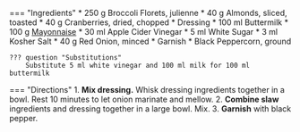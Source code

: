 === "Ingredients"
    * 250 g Broccoli Florets, julienne
    * 40 g Almonds, sliced, toasted
    * 40 g Cranberries, dried, chopped
    * Dressing
        * 100 ml Buttermilk
        * 100 g [Mayonnaise](../../../sauces-seasonings/sauces/mayonnaise/mayonnaise.md)
        * 30 ml Apple Cider Vinegar
        * 5 ml White Sugar
        * 3 ml Kosher Salt
        * 40 g Red Onion, minced
    * Garnish
        * Black Peppercorn, ground

    ??? question "Substitutions"
        Substitute 5 ml white vinegar and 100 ml milk for 100 ml buttermilk

=== "Directions"
    1. **Mix dressing.** Whisk dressing ingredients together in a bowl. Rest 10 minutes to let onion marinate and mellow.
    2. **Combine slaw** ingredients and dressing together in a large bowl. Mix.
    3. **Garnish** with black pepper.

[^1]: {{ cite.perelman_the_smitten_kitchen_cookbook }}
